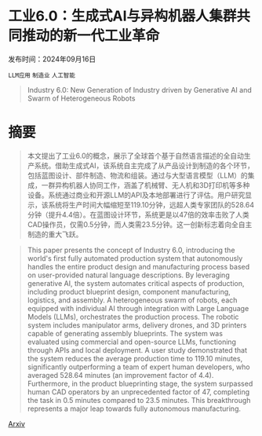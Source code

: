 # 工业6.0：生成式AI与异构机器人集群共同推动的新一代工业革命

发布时间：2024年09月16日

`LLM应用` `制造业` `人工智能`

> Industry 6.0: New Generation of Industry driven by Generative AI and Swarm of Heterogeneous Robots

# 摘要

> 本文提出了工业6.0的概念，展示了全球首个基于自然语言描述的全自动生产系统。借助生成式AI，该系统自主完成了从产品设计到制造的各个环节，包括蓝图设计、部件制造、物流和组装。通过与大型语言模型（LLM）的集成，一群异构机器人协同工作，涵盖了机械臂、无人机和3D打印机等多种设备。系统通过商业和开源LLM的API及本地部署进行了评估。用户研究显示，该系统将生产时间大幅缩短至119.10分钟，远超人类专家团队的528.64分钟（提升4.4倍）。在蓝图设计环节，系统更是以47倍的效率击败了人类CAD操作员，仅需0.5分钟，而人类需23.5分钟。这一创新标志着向全自主制造的重大飞跃。

> This paper presents the concept of Industry 6.0, introducing the world's first fully automated production system that autonomously handles the entire product design and manufacturing process based on user-provided natural language descriptions. By leveraging generative AI, the system automates critical aspects of production, including product blueprint design, component manufacturing, logistics, and assembly. A heterogeneous swarm of robots, each equipped with individual AI through integration with Large Language Models (LLMs), orchestrates the production process. The robotic system includes manipulator arms, delivery drones, and 3D printers capable of generating assembly blueprints. The system was evaluated using commercial and open-source LLMs, functioning through APIs and local deployment. A user study demonstrated that the system reduces the average production time to 119.10 minutes, significantly outperforming a team of expert human developers, who averaged 528.64 minutes (an improvement factor of 4.4). Furthermore, in the product blueprinting stage, the system surpassed human CAD operators by an unprecedented factor of 47, completing the task in 0.5 minutes compared to 23.5 minutes. This breakthrough represents a major leap towards fully autonomous manufacturing.

[Arxiv](https://arxiv.org/abs/2409.10106)